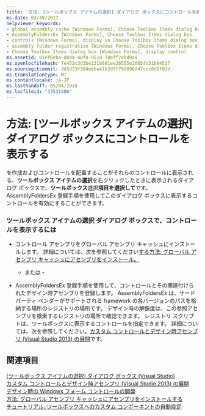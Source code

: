 ```yaml
---
title: '方法: [ツールボックス アイテムの選択] ダイアログ ボックスにコントロールを表示する'
ms.date: 03/30/2017
helpviewer_keywords:
- global assembly cache [Windows Forms], Choose Toolbox Items dialog box
- AssemblyFoldersEx [Windows Forms], Choose Toolbox Items dialog box
- controls [Windows Forms], display in Choose Toolbox Items dialog box
- assembly folder registration [Windows Forms], Choose Toolbox Items dialog box
- Choose Toolbox Items dialog box [Windows Forms], display control
ms.assetid: 01ef6eba-d044-40f0-951d-78eff7ebd9a9
ms.openlocfilehash: 7e452c3d3be131b891ee26555e3085fc31b04517
ms.sourcegitcommit: 3d5d33f384eeba41b2dff79d096f47ccc8d8f03d
ms.translationtype: MT
ms.contentlocale: ja-JP
ms.lasthandoff: 05/04/2018
ms.locfileid: "33531506"
---
```

# <a name="how-to-display-a-control-in-the-choose-toolbox-items-dialog-box"></a>方法: [ツールボックス アイテムの選択] ダイアログ ボックスにコントロールを表示する
を作成およびコントロールを配置することがそれらのコントロールに表示される、**ツールボックス アイテムの選択**を右クリックしたときに表示されるダイアログ ボックスで、**ツールボックス**選択**項目を選択して**です。 AssemblyFoldersEx 登録手順を使用してこのダイアログ ボックスに表示するコントロールを有効にすることができます。  
  
### <a name="to-display-your-control-in-the-choose-toolbox-items-dialog-box"></a>ツールボックス アイテムの選択 ダイアログ ボックスで、コントロールを表示するには  
  
-   コントロール アセンブリをグローバル アセンブリ キャッシュにインストールします。 詳細については、次を参照してください[する方法: グローバル アセンブリ キャッシュにアセンブリをインストール。](../../../../docs/framework/app-domains/how-to-install-an-assembly-into-the-gac.md)  
  
     - または -  
  
-   AssemblyFoldersEx 登録手順を使用して、コントロールとその関連付けられたデザイン時アセンブリを登録します。 AssemblyFoldersEx は、サード パーティ ベンダーがサポートされる framework の各バージョンのパスを格納する場所のレジストリの場所です。 デザイン時の解像度は、この参照アセンブリを検索するレジストリの場所で確認できます。 レジストリ スクリプトは、ツールボックスに表示するコントロールを指定できます。 詳細については、次を参照してください。[カスタム コントロールとデザイン時アセンブリ (Visual Studio 2013) の展開](http://msdn.microsoft.com/library/96158eb0-b691-4ae1-9e7b-3c65a1b798cb)です。  
  
## <a name="see-also"></a>関連項目  
 [[ツールボックス アイテムの選択] ダイアログ ボックス (Visual Studio)](http://msdn.microsoft.com/library/bd07835f-18a8-433e-bccc-7141f65263bb)  
 [カスタム コントロールとデザイン時アセンブリ (Visual Studio 2013) の展開](http://msdn.microsoft.com/library/96158eb0-b691-4ae1-9e7b-3c65a1b798cb)  
 [デザイン時の Windows フォーム コントロールの開発](../../../../docs/framework/winforms/controls/developing-windows-forms-controls-at-design-time.md)  
 [方法: グローバル アセンブリ キャッシュにアセンブリをインストールする](../../../../docs/framework/app-domains/how-to-install-an-assembly-into-the-gac.md)  
 [チュートリアル: ツールボックスへのカスタム コンポーネントの自動設定](../../../../docs/framework/winforms/controls/walkthrough-automatically-populating-the-toolbox-with-custom-components.md)
